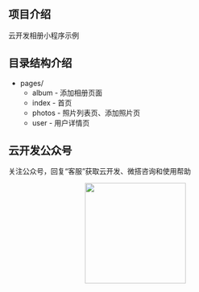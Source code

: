 ## 项目介绍

云开发相册小程序示例

## 目录结构介绍

-   pages/
    -   album - 添加相册页面
    -   index - 首页
    -   photos - 照片列表页、添加照片页
    -   user - 用户详情页

## 云开发公众号

关注公众号，回复“客服”获取云开发、微搭咨询和使用帮助

<p align="center">
    <img src="https://puui.qpic.cn/vupload/0/20190603_1559545575934_lettsbvkvdn.jpeg/0" width="200px">
</p>
